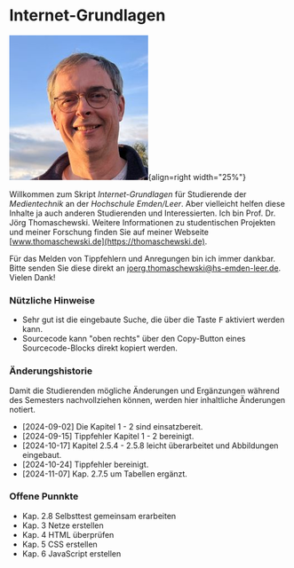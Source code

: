 # Internet-Grundlagen
![Jörg Thomaschewski](./assets/images/JT-Web.jpg){align=right width="25%"}

Willkommen zum Skript *Internet-Grundlagen* für Studierende der *Medientechnik* an der *Hochschule Emden/Leer*. Aber vielleicht helfen diese Inhalte ja auch anderen Studierenden und Interessierten. Ich bin Prof. Dr. Jörg Thomaschewski. Weitere Informationen zu studentischen Projekten und meiner Forschung finden Sie auf meiner Webseite [www.thomaschewski.de](https://thomaschewski.de).

Für das Melden von Tippfehlern und Anregungen bin ich immer dankbar. Bitte senden Sie diese direkt an joerg.thomaschewski@hs-emden-leer.de. Vielen Dank!


### Nützliche Hinweise
- Sehr gut ist die eingebaute Suche, die über die Taste <kbd>F</kbd> aktiviert werden kann.
- Sourcecode kann "oben rechts" über den Copy-Button eines Sourcecode-Blocks direkt kopiert werden.

### Änderungshistorie
Damit die Studierenden mögliche Änderungen und Ergänzungen während des Semesters nachvollziehen können, werden hier inhaltliche Änderungen notiert.

- [2024-09-02] Die Kapitel 1 - 2 sind einsatzbereit.
- [2024-09-15] Tippfehler Kapitel 1 - 2 bereinigt.
- [2024-10-17] Kapitel 2.5.4 - 2.5.8 leicht überarbeitet und Abbildungen eingebaut.
- [2024-10-24] Tippfehler bereinigt.
- [2024-11-07] Kap. 2.7.5 um Tabellen ergänzt.

### Offene Punnkte
- Kap. 2.8 Selbsttest gemeinsam erarbeiten
- Kap. 3 Netze erstellen
- Kap. 4 HTML überprüfen
- Kap. 5 CSS erstellen
- Kap. 6 JavaScript erstellen





